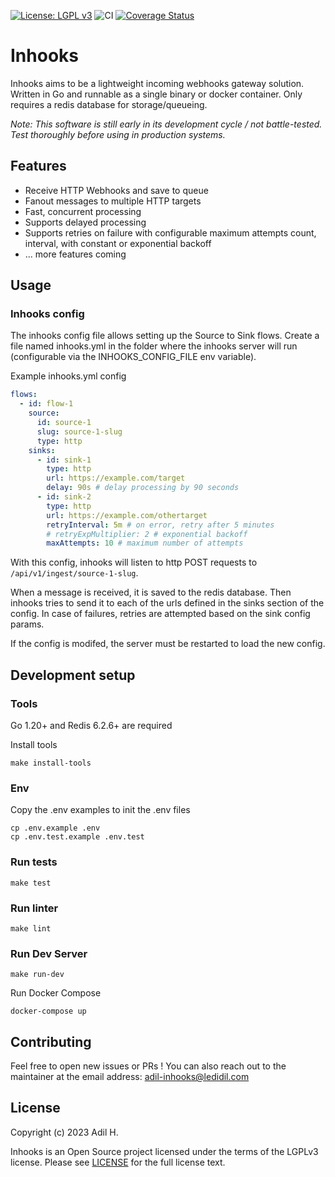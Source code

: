 [![License: LGPL v3](https://img.shields.io/badge/License-LGPL_v3-blue.svg)](https://www.gnu.org/licenses/lgpl-3.0)
![CI](https://github.com/didil/inhooks/actions/workflows/ci.yml/badge.svg)
[![Coverage Status](https://coveralls.io/repos/github/didil/inhooks/badge.svg?branch=main)](https://coveralls.io/github/didil/inhooks?branch=main)

# Inhooks
Inhooks aims to be a lightweight incoming webhooks gateway solution. Written in Go and runnable as a single binary or docker container. Only requires a redis database for storage/queueing.

*Note: This software is still early in its development cycle / not battle-tested. Test thoroughly before using in production systems.*


## Features
- Receive HTTP Webhooks and save to queue
- Fanout messages to multiple HTTP targets
- Fast, concurrent processing
- Supports delayed processing
- Supports retries on failure with configurable maximum attempts count, interval, with constant or exponential backoff
- ... more features coming

## Usage
### Inhooks config
The inhooks config file allows setting up the Source to Sink flows.
Create a file named inhooks.yml in the folder where the inhooks server will run (configurable via the INHOOKS_CONFIG_FILE env variable).

Example inhooks.yml config
``` yaml
flows:
  - id: flow-1
    source:
      id: source-1
      slug: source-1-slug
      type: http
    sinks:
      - id: sink-1
        type: http
        url: https://example.com/target
        delay: 90s # delay processing by 90 seconds
      - id: sink-2
        type: http
        url: https://example.com/othertarget
        retryInterval: 5m # on error, retry after 5 minutes
        # retryExpMultiplier: 2 # exponential backoff
        maxAttempts: 10 # maximum number of attempts
```

With this config, inhooks will listen to http POST requests to `/api/v1/ingest/source-1-slug`.

When a message is received, it is saved to the redis database. Then inhooks tries to send it to each of the urls defined in the sinks section of the config.
In case of failures, retries are attempted based on the sink config params.

If the config is modifed, the server must be restarted to load the new config.

## Development setup
### Tools
Go 1.20+ and Redis 6.2.6+ are required

Install tools
```shell
make install-tools
```

### Env
Copy the .env examples to init the .env files
```shell
cp .env.example .env
cp .env.test.example .env.test
```

### Run tests
```shell
make test
```

### Run linter
```shell
make lint
```

### Run Dev Server
```shell
make run-dev
```

Run Docker Compose
```shell
docker-compose up
```

## Contributing
Feel free to open new issues or PRs ! You can also reach out to the maintainer at the email address: adil-inhooks@ledidil.com

## License
Copyright (c) 2023 Adil H.

Inhooks is an Open Source project licensed under the terms of the LGPLv3 license.
Please see [LICENSE](LICENSE) for the full license text.